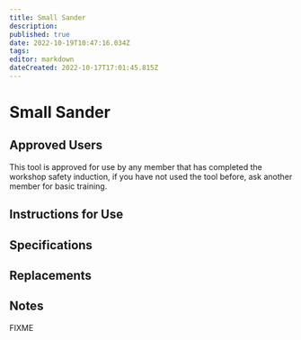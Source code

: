 ```yaml
---
title: Small Sander
description: 
published: true
date: 2022-10-19T10:47:16.034Z
tags: 
editor: markdown
dateCreated: 2022-10-17T17:01:45.815Z
---
```


# Small Sander

## Approved Users

This tool is approved for use by any member that has completed the workshop safety induction, if you have not used the tool before, ask another member for basic training.

## Instructions for Use

## Specifications

## Replacements

## Notes

FIXME
